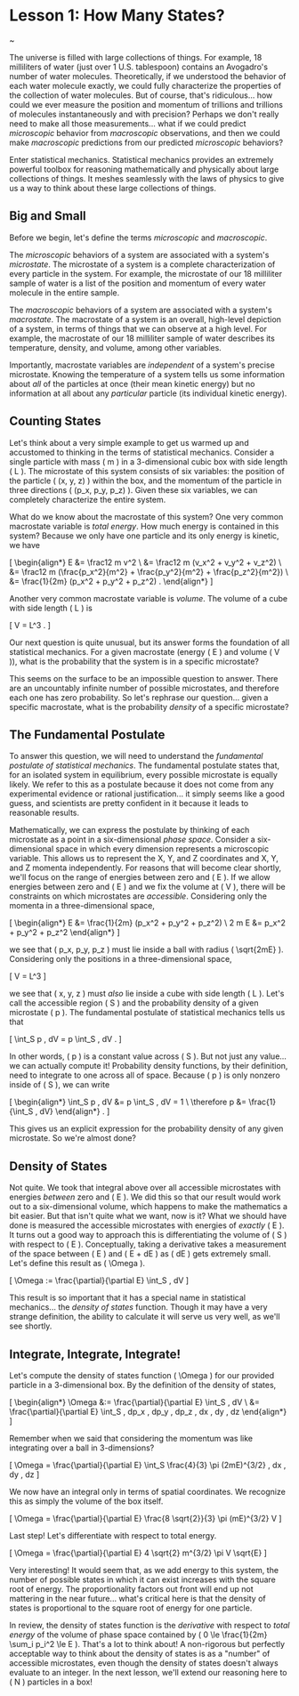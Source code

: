 # Lesson 1: How Many States?

~

The universe is filled with large collections of things.  For example, 18 milliliters of water (just over 1 U.S. tablespoon) contains an Avogadro's number of water molecules.  Theoretically, if we understood the behavior of each water molecule exactly, we could fully characterize the properties of the collection of water molecules.  But of course, that's ridiculous... how could we ever measure the position and momentum of trillions and trillions of molecules instantaneously and with precision?  Perhaps we don't really need to make all those measurements... what if we could predict _microscopic_ behavior from _macroscopic_ observations, and then we could make _macroscopic_ predictions from our predicted _microscopic_ behaviors?

Enter statistical mechanics.  Statistical mechanics provides an extremely powerful toolbox for reasoning mathematically and physically about large collections of things.  It meshes seamlessly with the laws of physics to give us a way to think about these large collections of things.

## Big and Small

Before we begin, let's define the terms _microscopic_ and _macroscopic_.

The _microscopic_ behaviors of a system are associated with a system's _microstate_.  The microstate of a system is a complete characterization of every particle in the system.  For example, the microstate of our 18 milliliter sample of water is a list of the position and momentum of every water molecule in the entire sample.

The _macroscopic_ behaviors of a system are associated with a system's _macrostate_.  The macrostate of a system is an overall, high-level depiction of a system, in terms of things that we can observe at a high level.  For example, the macrostate of our 18 milliliter sample of water describes its temperature, density, and volume, among other variables.

Importantly, macrostate variables are _independent_ of a system's precise microstate.  Knowing the temperature of a system tells us some information about _all_ of the particles at once (their mean kinetic energy) but no information at all about any _particular_ particle (its individual kinetic energy).

## Counting States

Let's think about a very simple example to get us warmed up and accustomed to thinking in the terms of statistical mechanics.  Consider a single particle with mass \( m \) in a 3-dimensional cubic box with side length \( L \).  The microstate of this system consists of six variables: the position of the particle \( (x, y, z) \) within the box, and the momentum of the particle in three directions \( (p_x, p_y, p_z) \).  Given these six variables, we can completely characterize the entire system.

What do we know about the macrostate of this system?  One very common macrostate variable is _total energy_.  How much energy is contained in this system?  Because we only have one particle and its only energy is kinetic, we have

\[ \begin{align*} E &= \frac12 m v^2 \\ &= \frac12 m (v_x^2 + v_y^2 + v_z^2) \\ &= \frac12 m (\frac{p_x^2}{m^2} + \frac{p_y^2}{m^2} + \frac{p_z^2}{m^2}) \\ &= \frac{1}{2m} (p_x^2 + p_y^2 + p_z^2) . \end{align*} \]

Another very common macrostate variable is _volume_.  The volume of a cube with side length \( L \) is

\[ V = L^3 . \]

Our next question is quite unusual, but its answer forms the foundation of all statistical mechanics.  For a given macrostate (energy \( E \) and volume \( V \)), what is the probability that the system is in a specific microstate?

This seems on the surface to be an impossible question to answer.  There are an uncountably infinite number of possible microstates, and therefore each one has zero probability.  So let's rephrase our question... given a specific macrostate, what is the probability _density_ of a specific microstate?

## The Fundamental Postulate

To answer this question, we will need to understand the _fundamental postulate of statistical mechanics_.  The fundamental postulate states that, for an isolated system in equilibrium, every possible microstate is equally likely.  We refer to this as a postulate because it does not come from any experimental evidence or rational justification... it simply seems like a good guess, and scientists are pretty confident in it because it leads to reasonable results.

Mathematically, we can express the postulate by thinking of each microstate as a point in a six-dimensional _phase space_.  Consider a six-dimensional space in which every dimension represents a microscopic variable.  This allows us to represent the X, Y, and Z coordinates and X, Y, and Z momenta independently.  For reasons that will become clear shortly, we'll focus on the range of energies between zero and \( E \).  If we allow energies between zero and \( E \) and we fix the volume at \( V \), there will be constraints on which microstates are _accessible_.  Considering only the momenta in a three-dimensional space,

\[ \begin{align*} E &= \frac{1}{2m} (p_x^2 + p_y^2 + p_z^2) \\ 2 m E &= p_x^2 + p_y^2 + p_z^2 \end{align*} \]

we see that \( p_x, p_y, p_z \) must lie inside a ball with radius \( \sqrt{2mE} \).  Considering only the positions in a three-dimensional space,

\[ V = L^3 \]

we see that \( x, y, z \) must _also_ lie inside a cube with side length \( L \).  Let's call the accessible region \( S \) and the probability density of a given microstate \( p \).  The fundamental postulate of statistical mechanics tells us that

\[ \int_S p \, dV = p \int_S \, dV . \]

In other words, \( p \) is a constant value across \( S \).  But not just any value... we can actually compute it!  Probability density functions, by their definition, need to integrate to one across all of space.  Because \( p \) is only nonzero inside of \( S \), we can write

\[ \begin{align*} \int_S p \, dV &= p \int_S \, dV = 1 \\ \therefore p &= \frac{1}{\int_S \, dV} \end{align*} . \]

This gives us an explicit expression for the probability density of any given microstate.  So we're almost done?

## Density of States

Not quite.  We took that integral above over all accessible microstates with energies _between_ zero and \( E \).  We did this so that our result would work out to a six-dimensional volume, which happens to make the mathematics a bit easier.  But that isn't quite what we want, now is it?  What we should have done is measured the accessible microstates with energies of _exactly_ \( E \).  It turns out a good way to approach this is differentiating the volume of \( S \) with respect to \( E \).  Conceptually, taking a derivative takes a measurement of the space between \( E \) and \( E + dE \) as \( dE \) gets extremely small.  Let's define this result as \( \Omega \).

\[ \Omega := \frac{\partial}{\partial E} \int_S \, dV \]

This result is so important that it has a special name in statistical mechanics... the _density of states_ function.  Though it may have a very strange definition, the ability to calculate it will serve us very well, as we'll see shortly.

## Integrate, Integrate, Integrate!

Let's compute the density of states function \( \Omega \) for our provided particle in a 3-dimensional box.  By the definition of the density of states,

\[ \begin{align*} \Omega &:= \frac{\partial}{\partial E} \int_S \, dV \\ &= \frac{\partial}{\partial E} \int_S \, dp_x \, dp_y \, dp_z \, dx \, dy \, dz \end{align*} \]

Remember when we said that considering the momentum was like integrating over a ball in 3-dimensions?

\[ \Omega = \frac{\partial}{\partial E} \int_S \frac{4}{3} \pi (2mE)^{3/2} \, dx \, dy \, dz \]

We now have an integral only in terms of spatial coordinates.  We recognize this as simply the volume of the box itself.

\[ \Omega = \frac{\partial}{\partial E} \frac{8 \sqrt{2}}{3} \pi (mE)^{3/2} V \]

Last step!  Let's differentiate with respect to total energy.

\[ \Omega = \frac{\partial}{\partial E} 4 \sqrt{2} m^{3/2} \pi V \sqrt{E} \]

Very interesting!  It would seem that, as we add energy to this system, the number of possible states in which it can exist increases with the square root of energy.  The proportionality factors out front will end up not mattering in the near future... what's critical here is that the density of states is proportional to the square root of energy for one particle.

In review, the density of states function is the _derivative_ with respect to _total energy_ of the volume of phase space contained by \( 0 \le \frac{1}{2m} \sum_i p_i^2 \le E \).  That's a lot to think about!  A non-rigorous but perfectly acceptable way to think about the density of states is as a "number" of accessible microstates, even though the density of states doesn't always evaluate to an integer.  In the next lesson, we'll extend our reasoning here to \( N \) particles in a box!